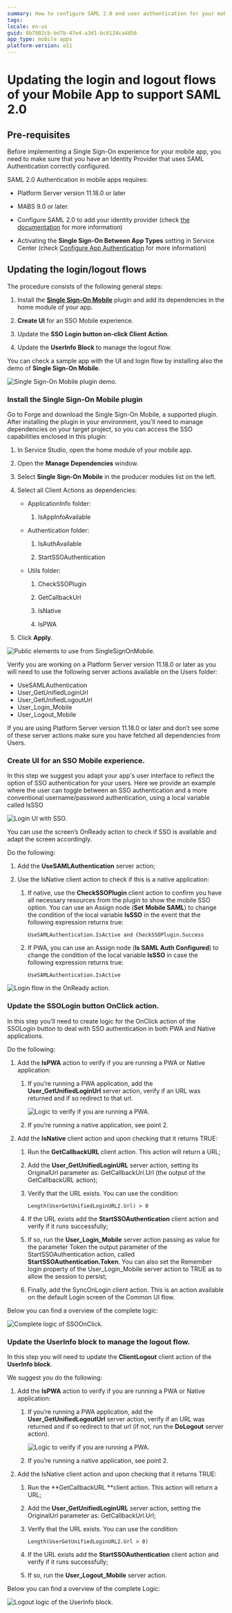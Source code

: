 ```yaml
---
summary: How to configure SAML 2.0 end user authentication for your mobile applications.
tags:
locale: en-us
guid: 8b7802cb-bd7b-47e4-a3d1-bc8124ca4856
app_type: mobile apps
platform-version: o11
---
```


# Updating the login and logout flows of your Mobile App to support SAML 2.0

## Pre-requisites

Before implementing a Single Sign-On experience for your mobile app, you need to make sure that you have an Identity Provider that uses SAML Authentication correctly configured.

SAML 2.0 Authentication in mobile apps requires:

* Platform Server version 11.18.0 or later

* MABS 9.0 or later.

* Configure SAML 2.0 to add your identity provider (check [the documentation](../configure-saml.md) for more information)

* Activating the **Single Sign-On Between App Types** setting in Service Center (check [Configure App Authentication](../../../../../managing-the-applications-lifecycle/secure-the-applications/configure-authentication.md) for more information)

## Updating the login/logout flows

The procedure consists of the following general steps:

1. Install the [**Single Sign-On Mobile**](https://www.outsystems.com/forge/component-overview/14284/single-sign-on-mobile) plugin and add its dependencies in the home module of your app.

1. **Create UI** for an SSO Mobile experience.

1. Update the **SSO** **Login button on-click Client Action**.

1. Update the **UserInfo** **Block** to manage the logout flow.

You can check a sample app with the UI and login flow by installing also the demo of **Single Sign-On Mobile**.

![Single Sign-On Mobile plugin demo.](images/update-mobile-app-flows-demo-ss.png)

### Install the Single Sign-On Mobile plugin

Go to Forge and download the Single Sign-On Mobile, a supported plugin.  After installing the plugin in your environment, you'll need to manage dependencies on your target project, so you can access the SSO capabilities enclosed in this plugin:

1. In Service Studio, open the home module of your mobile app.

1. Open the **Manage Dependencies** window.

1. Select **Single Sign-On Mobile** in the producer modules list on the left.

1. Select all Client Actions as dependencies:

    * ApplicationInfo folder:

        1. IsAppInfoAvailable

    * Authentication folder:

        1. IsAuthAvailable

        1. StartSSOAuthentication

    * Utils folder:

        1. CheckSSOPlugin

        1. GetCallbackUrl

        1. IsNative

        1. IsPWA

1. Click **Apply**.

![Public elements to use from SingleSignOnMobile.](images/update-mobile-app-flows-dependencies-ss.png)

Verify you are working on a Platform Server version 11.18.0 or later as you will need to use the following server actions available on the Users folder:

* UseSAMLAuthentication
* User_GetUnifiedLoginUrl
* User_GetUnifiedLogoutUrl
* User_Login_Mobile
* User_Logout_Mobile

If you are using Platform Server version 11.18.0 or later and don’t see some of these server actions make sure you have fetched all dependencies from Users.

### Create UI for an SSO Mobile experience.

In this step we suggest you adapt your app's user interface to reflect the option of SSO authentication for your users. Here we provide an example where the user can toggle between an SSO authentication and a more conventional username/password authentication, using a local variable called IsSSO

![Login UI with SSO.](images/update-mobile-app-flows-ui-ss.png)

You can use the screen’s OnReady action to check if SSO is available and adapt the screen accordingly.

Do the following:

1. Add the **UseSAMLAuthentication** server action;

1. Use the IsNative client action to check if this is a native application:

    1. If native, use the **CheckSSOPlugin** client action to confirm you have all necessary resources from the plugin to show the mobile SSO option.  You can use an Assign node (**Set** **Mobile SAML**) to change the condition of the local variable **IsSSO** in the event that the following expression returns true:

        ```
        UseSAMLAuthentication.IsActive and CheckSSOPlugin.Success
        ```

    1. If PWA, you can use an Assign node (**Is SAML Auth Configured**) to change the condition of the local variable **IsSSO** in case the following expression returns true:

        ```
        UseSAMLAuthentication.IsActive
        ```

![Login flow in the OnReady action.](images/update-mobile-app-flows-ss.png)

### Update the **SSOLogin** button OnClick action.

In this step you’ll need to create logic for the OnClick action of the SSOLogin button to deal with SSO authentication in both PWA and Native applications.

Do the following:

1. Add the **IsPWA** action to verify if you are running a PWA or Native application:

    1. If you’re running a PWA application, add the **User_GetUnifiedLoginUrl** server action, verify if an URL was returned and if so redirect to that url.

        ![Logic to verify if you are running a PWA.](images/update-mobile-app-flows-pwa-ss.png)

    1. If you’re running a native application, see point 2.

1. Add the **IsNative** client action and upon checking that it returns TRUE:

    1. Run the **GetCallbackURL** client action. This action will return a URL;

    1. Add the **User_GetUnifiedLoginURL** server action, setting its OriginalUrl parameter as: GetCallbackUrl.Url (the output of the GetCallbackURL action);

    1. Verify that the URL exists. You can use the condition:

        ```
        Length(UserGetUnifiedLoginURL2.Url) > 0
        ```

    1. If the URL exists add the **StartSSOAuthentication** client action and verify if it runs successfully;

    1. If so, run the **User_Login_Mobile** server action passing as value for the parameter Token the output parameter of the StartSSOAuthentication action, called **StartSSOAuthentication.Token**. You can also set the Remember login property of the User_Login_Mobile server action to TRUE as to allow the session to persist;

    1. Finally, add the SyncOnLogin client action. This is an action available
       on the default Login screen of the Common UI flow.

Below you can find a overview of the complete logic:

![Complete logic of SSOOnClick.](images/update-mobile-app-flows-full-ss.png)

### Update the **UserInfo** block to manage the logout flow.

In this step you will need to update the **ClientLogout** client action of the **UserInfo block**.

We suggest you do the following:

1. Add the **IsPWA** action to verify if you are running a PWA or Native
   application:

    1. If you’re running a PWA application, add the **User_GetUnifiedLogoutUrl** server action, verify if an URL was returned and if so redirect to that url (if not, run the **DoLogout** server action).

        ![Logic to verify if you are running a PWA.](images/update-mobile-app-flows-pwa-logout-ss.png)

    1. If you’re running a native application, see point 2.

1. Add the IsNative client action and upon checking that it returns TRUE:

    1. Run the **GetCallbackURL **client action. This action will return a URL;

    1. Add the **User_GetUnifiedLoginURL** server action, setting the OriginalUrl parameter as: GetCallbackUrl.Url;

    1. Verify that the URL exists. You can use the condition:

        ```
        Length(UserGetUnifiedLoginURL2.Url > 0)
        ```

    1. If the URL exists add the **StartSSOAuthentication** client action and verify if it runs successfully;

    1. If so, run the **User_Logout_Mobile** server action.

Below you can find a overview of the complete Logic:

![Logout logic of the UserInfo block.](images/update-mobile-app-flows-end-ss.png)
